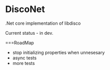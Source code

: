 # DiscoNet
.Net core implementation of libdisco

Current status - in dev.

===RoadMap

* stop initializing properties when unnesesary
* async tests
* more tests